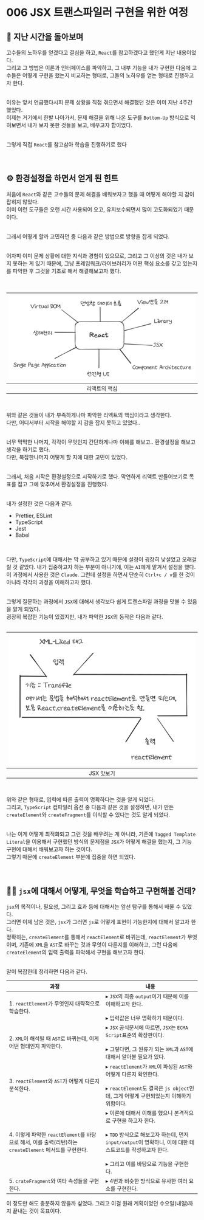 
# 006 JSX 트랜스파일러 구현을 위한 여정


## 👀 지난 시간을 돌아보며

고수들의 노하우를 얻겠다고 결심을 하고, `React`를 참고하겠다고 했던게 지난 내용이었다.<br/>
그리고 그 방법은 이론과 인터페이스를 파악하고, 그 내부 기능을 내가 구현한 다음에 고수들은 어떻게 구현을 했는지 비교하는 형태로, 그들의 노하우를 얻는 형태로 진행하고자 한다.<br/><br/>

이유는 앞서 언급했다시피 문제 상황을 직접 겪으면서 해결했던 것은 이미 지난 4주간 했었다. <br/>
이제는 거기에서 한발 나아가서, 문제 해결을 위해 나온 도구를 `Bottom-Up` 방식으로 익혀보면서 내가 보지 못한 것들을 보고, 배우고자 함이었다. <br/><br/>

그렇게 직접 `React`를 참고삼아 학습을 진행하기로 했다<br/><br/><br/>

## ⚙️ 환경설정을 하면서 얻게 된 힌트

처음에 `React`와 같은 고수들의 문제 해결을 배워보자고 했을 때 어떻게 해야할 지 감이 잡히지 않았다.<br/>
이미 이런 도구들은 오랜 시간 사용되어 오고, 유지보수되면서 많이 고도화되었기 때문이다.<br/><br/>

그래서 어떻게 할까 고민하던 중 다음과 같은 방법으로 방향을 잡게 되었다.<br/><br/>

어차피 이미 문제 상황에 대한 지식과 경험이 있으므로, 그리고 그 이상의 것은 내가 보지 못하는 게 있기 때문에, 그냥 프레임워크/라이브러리가 어떤 핵심 요소를 갖고 있는지를 파악한 후 그것을 기초로 해서 해결해보고자 했다.<br/><br/><br/>

| ![](./imgs/리액트의_핵심.png) |
| :---------------------: |
|         리액트의 핵심         |

<br/>

위와 같은 것들이 내가 부족하게나마 파악한 리엑트의 핵심이라고 생각한다.<br/>
다만, 어디서부터 시작을 해야할 지 감을 잡지 못하고 있었다..<br/><br/>

너무 막막한 나머지, 각각이 무엇인지 간단하게나마 이해를 해보고.. 환경설정을 해보고 생각을 하기로 했다.<br/>
다만, 복잡한나머지 어떻게 할 지에 대한 고민이 있었다.<br/><br/>

그래서, 처음 시작은 환경설정으로 시작하기로 했다. 막연하게 리액트 만들어보기로 목표를 잡고 그에 맞추어서 환경설정을 진행했다.<br/><br/>

내가 설정한 것은 다음과 같다.<br/>

- Prettier, ESLint
- TypeScript
- Jest
- Babel

<br/>

다만, `TypeScript`에 대해서는 막 공부하고 있기 때문에 설정이 굉장히 낯설었고 오래걸릴 것 같았다. 내가 집중하고자 하는 부분이 아니기에, 이는 `AI`에게 맡겨서 설정을 했다.<br/>
이 과정에서 사용한 것은 `Claude`. 그런데 설정을 하면서 단순히 `Ctrl+c / v`를 한 것이 아니라 각각의 과정을 이해하고자 했다.<br/><br/>

그렇게 질문하는 과정에서 `JSX`에 대해서 생각보다 쉽게 트렌스파일 과정을 맛볼 수 있음을 알게 되었다.<br/>
굉장히 복잡한 기능이 있겠지만, 내가 파악한 `JSX`의 동작은 다음과 같다.<br/><br/>

| ![](./imgs/jsx_맛보기.png) |
|:--------------------------:|
|         JSX 맛보기         |

<br/>

위와 같은 형태로, 입력에 따른 출력이 명확하다는 것을 알게 되었다.<br/>
그리고, `TypeScript` 컴파일러 옵션 중 다음과 같은 것을 설정하면, 내가 만든 `createElement`와 `createFragment`를 이식할 수 있다는 것도 알게 되었다.<br/><br/>

나는 이게 어떻게 최적화되고 그런 것을 배우려는 게 아니라, 기존에 `Tagged Template Literal`을 이용해서 구현했던 방식의 문제점을 `JSX`가 어떻게 해결을 했는지, 그 기능 구현에 대해서 배워보고자 하는 것이다.<br/>
그렇기 때문에 `createElement` 부분에 집중을 하면 되었다.<br/><br/><br/>

## 🧑‍💻 `jsx`에 대해서 어떻게, 무엇을 학습하고 구현해볼 건데?

`jsx`의 목적이나, 필요성, 그리고 효과 등에 대해서는 앞선 탐구를 통해서 배울 수 있었다.<br/>
그러면 이제 남은 것은, `jsx`가 그러면 `js`로 어떻게 표현이 가능한지에 대해서 알고자 한다.<br/>
정확히는, `createElement`를 통해서 `reactElement`로 바뀌는데, `reactElement`가 무엇이며, 기존에 `XML`을 `AST`로 바꾸는 것과 무엇이 다른지를 이해하고, 그런 다음에 `createElement`의 입력 출력을 파악해서 구현을 해보고자 한다.<br/><br/>

말이 복잡한데 정리하면 다음과 같다.<br/>

| 과정                                                                         | 내용                                                                                                                                                   |
| -------------------------------------------------------------------------- | ---------------------------------------------------------------------------------------------------------------------------------------------------- |
| 1. `reactElement`가 무엇인지 대략적으로 학습한다.                                        | ▸ `JSX`의 최종 `output`이기 때문에 이를 이해하고자 한다.<br/><br/>▸ 입력값은 너무 명확하기 때문이다.                                                                                |
| 2. `XML`이 해석될 때 `AST`로 바뀌는데, 이게 어떤 형태인지 파악한다.                              | ▸ `JSX` 공식문서에 따르면, `JSX`는 `ECMA Script`표준의 확장판이다.<br/><br/>▸ 그렇다면, 그 원류가 되는 `XML`과 `AST`에 대해서 알아볼 필요가 있다.                                            |
| 3. `reactElement`와 `AST`가 어떻게 다른지 분석한다.                                    | ▸ `reactElement`가 `XML`이 파싱된 `AST`와 어떻게 다른지 확인한다.<br/><br/>▸ `reactElement`도 결국은 `js object`인데, 그게 어떻게 구현되었는지 이해하기 위함이다.                             |
| 4. 이렇게 파악한 `reactElement`를 바탕으로 해서, 이를 출력(리턴)하는 `createElement` 메서드를 구현한다. | ▸ 이론에 대해서 이해를 했으니 본격적으로 구현을 하고자 한다.<br/><br/>▸ `TDD` 방식으로 해보고자 하는데, 먼저 `input/output`이 명확하니, 이에 대한 테스트코드를 작성하고자 한다.<br/><br/>▸ 그리고 이를 바탕으로 기능을 구현한다. |
| 5. `crateFragment`와 여타 속성들을 구현한다.                                          | ▸ 4번과 비슷한 방식으로 유사한 여러 요소를 구현한다.                                                                                                                      |

이 정도만 해도 충분하지 않을까 싶었다. 그리고 이걸 원래 계획이었던 수요일(내일)까지 끝내는 것이 목표이다.<br/><br/><br/>